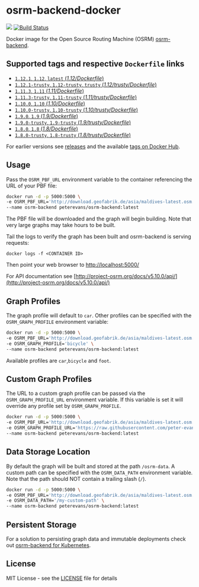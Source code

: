 # osrm-backend-docker
[![](https://images.microbadger.com/badges/image/peterevans/osrm-backend.svg)](https://microbadger.com/images/peterevans/osrm-backend)
[![Build Status](https://travis-ci.org/peter-evans/osrm-backend-docker.svg?branch=master)](https://travis-ci.org/peter-evans/osrm-backend-docker)

Docker image for the Open Source Routing Machine (OSRM) [osrm-backend](https://github.com/Project-OSRM/osrm-backend).

## Supported tags and respective `Dockerfile` links

- [`1.12.1`, `1.12`, `latest`  (*1.12/Dockerfile*)](https://github.com/peter-evans/osrm-backend-docker/tree/master/1.12)
- [`1.12.1-trusty`, `1.12-trusty`, `trusty`  (*1.12/trusty/Dockerfile*)](https://github.com/peter-evans/osrm-backend-docker/tree/master/1.12/trusty)
- [`1.11.3`, `1.11` (*1.11/Dockerfile*)](https://github.com/peter-evans/osrm-backend-docker/tree/master/1.11)
- [`1.11.3-trusty`, `1.11-trusty` (*1.11/trusty/Dockerfile*)](https://github.com/peter-evans/osrm-backend-docker/tree/master/1.11/trusty)
- [`1.10.0`, `1.10` (*1.10/Dockerfile*)](https://github.com/peter-evans/osrm-backend-docker/tree/master/1.10)
- [`1.10.0-trusty`, `1.10-trusty` (*1.10/trusty/Dockerfile*)](https://github.com/peter-evans/osrm-backend-docker/tree/master/1.10/trusty)
- [`1.9.0`, `1.9` (*1.9/Dockerfile*)](https://github.com/peter-evans/osrm-backend-docker/tree/master/1.9)
- [`1.9.0-trusty`, `1.9-trusty` (*1.9/trusty/Dockerfile*)](https://github.com/peter-evans/osrm-backend-docker/tree/master/1.9/trusty)
- [`1.8.0`, `1.8` (*1.8/Dockerfile*)](https://github.com/peter-evans/osrm-backend-docker/tree/master/1.8)
- [`1.8.0-trusty`, `1.8-trusty` (*1.8/trusty/Dockerfile*)](https://github.com/peter-evans/osrm-backend-docker/tree/master/1.8/trusty)

For earlier versions see [releases](https://github.com/peter-evans/osrm-backend-docker/releases) and the available [tags on Docker Hub](https://hub.docker.com/r/peterevans/osrm-backend/tags/).

## Usage
Pass the `OSRM_PBF_URL` environment variable to the container referencing the URL of your PBF file:

```bash
docker run -d -p 5000:5000 \
-e OSRM_PBF_URL='http://download.geofabrik.de/asia/maldives-latest.osm.pbf' \
--name osrm-backend peterevans/osrm-backend:latest
```
The PBF file will be downloaded and the graph will begin building. Note that very large graphs may take hours to be built.

Tail the logs to verify the graph has been built and osrm-backend is serving requests:
```
docker logs -f <CONTAINER ID>
```
Then point your web browser to [http://localhost:5000/](http://localhost:5000/)

For API documentation see [http://project-osrm.org/docs/v5.10.0/api/](http://project-osrm.org/docs/v5.10.0/api/)

## Graph Profiles
The graph profile will default to `car`. Other profiles can be specified with the `OSRM_GRAPH_PROFILE` environment variable:
```bash
docker run -d -p 5000:5000 \
-e OSRM_PBF_URL='http://download.geofabrik.de/asia/maldives-latest.osm.pbf' \
-e OSRM_GRAPH_PROFILE='bicycle' \
--name osrm-backend peterevans/osrm-backend:latest
```
Available profiles are `car`,`bicycle` and `foot`.

## Custom Graph Profiles
The URL to a custom graph profile can be passed via the `OSRM_GRAPH_PROFILE_URL` environment variable. If this variable is set it will override any profile set by `OSRM_GRAPH_PROFILE`.
```bash
docker run -d -p 5000:5000 \
-e OSRM_PBF_URL='http://download.geofabrik.de/asia/maldives-latest.osm.pbf' \
-e OSRM_GRAPH_PROFILE_URL='https://raw.githubusercontent.com/peter-evans/osrm-backend-docker/master/tests/car.lua' \
--name osrm-backend peterevans/osrm-backend:latest
```

## Data Storage Location
By default the graph will be built and stored at the path `/osrm-data`. A custom path can be specified with the `OSRM_DATA_PATH` environment variable. Note that the path should NOT contain a trailing slash (`/`).
```bash
docker run -d -p 5000:5000 \
-e OSRM_PBF_URL='http://download.geofabrik.de/asia/maldives-latest.osm.pbf' \
-e OSRM_DATA_PATH='/my-custom-path' \
--name osrm-backend peterevans/osrm-backend:latest
```

## Persistent Storage
For a solution to persisting graph data and immutable deployments check out [osrm-backend for Kubernetes](https://github.com/peter-evans/osrm-backend-k8s).

## License

MIT License - see the [LICENSE](LICENSE) file for details
